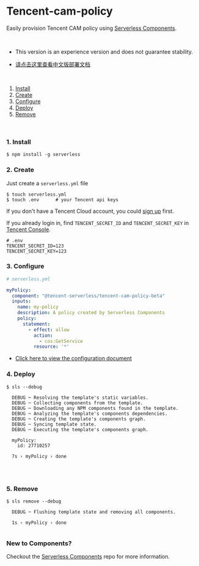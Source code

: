 # Tencent-cam-policy

Easily provision Tencent CAM policy using [Serverless Components](https://github.com/serverless/components).

&nbsp;

* This version is an experience version and does not guarantee stability.

* [请点击这里查看中文版部署文档](./README_CN.md)

&nbsp;

1. [Install](#1-install)
2. [Create](#2-create)
3. [Configure](#3-configure)
4. [Deploy](#4-deploy)
5. [Remove](#5-remove)

&nbsp;


### 1. Install

```shell
$ npm install -g serverless
```

### 2. Create

Just create a `serverless.yml` file

```shell
$ touch serverless.yml
$ touch .env      # your Tencent api keys
```

If you don't have a Tencent Cloud account, you could [sign up](https://intl.cloud.tencent.com/register) first.  

If you already login in, find  `TENCENT_SECRET_ID` and `TENCENT_SECRET_KEY`  in [Tencent Console](https://console.cloud.tencent.com/cam/capi).

```
# .env
TENCENT_SECRET_ID=123
TENCENT_SECRET_KEY=123
```

### 3. Configure

```yml
# serverless.yml

myPolicy:
  component: "@tencent-serverless/tencent-cam-policy-beta"
  inputs:
    name: my-policy
    description: A policy created by Serverless Components
    policy:
      statement:
        - effect: allow
          action:
            - cos:GetService
          resource: '*'

```
* [Click here to view the configuration document](https://github.com/serverless-tencent/tencent-cam-policy/blob/master/docs/configure.md)



### 4. Deploy

```console
$ sls --debug

  DEBUG ─ Resolving the template's static variables.
  DEBUG ─ Collecting components from the template.
  DEBUG ─ Downloading any NPM components found in the template.
  DEBUG ─ Analyzing the template's components dependencies.
  DEBUG ─ Creating the template's components graph.
  DEBUG ─ Syncing template state.
  DEBUG ─ Executing the template's components graph.

  myPolicy: 
    id: 27710257

  7s › myPolicy › done
 
```

&nbsp;

### 5. Remove
```console
$ sls remove --debug

  DEBUG ─ Flushing template state and removing all components.

  1s › myPolicy › done


```

### New to Components?

Checkout the [Serverless Components](https://github.com/serverless/components) repo for more information.
